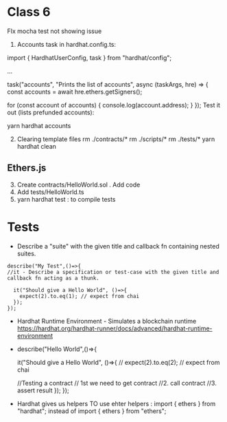 # Class 6
FIx mocha test not showing issue

1. Accounts task in hardhat.config.ts:

import { HardhatUserConfig, task } from "hardhat/config";

...

task("accounts", "Prints the list of accounts", async (taskArgs, hre) => {
  const accounts = await hre.ethers.getSigners();

  for (const account of accounts) {
    console.log(account.address);
  }
});
Test it out (lists prefunded accounts):

yarn hardhat accounts 

2. Clearing template files
rm ./contracts/*
rm ./scripts/*
rm ./tests/*
yarn hardhat clean
## Ethers.js


3. Create contracts/HelloWorld.sol . Add code
4. Add tests/HelloWorld.ts
5.  yarn hardhat test : to compile tests

# Tests
* Describe a "suite" with the given title and callback fn containing nested suites.
```
describe("My Test",()=>{
//it - Describe a specification or test-case with the given title and callback fn acting as a thunk.

  it("Should give a Hello World", ()=>{
    expect(2).to.eq(1); // expect from chai
  });
});
``` 
* Hardhat Runtime Environment  - Simulates a blockchain runtime
https://hardhat.org/hardhat-runner/docs/advanced/hardhat-runtime-environment

* describe("Hello World",()=>{

    it("Should give a Hello World", ()=>{
    //   expect(2).to.eq(2); // expect from chai

    //Testing a contract
    // 1st we need to get contract
    //2. call contract
    //3. assert result 
    });
  });
* Hardhat gives us helpers
TO use ehter helpers :
import { ethers } from "hardhat";
instead of 
import { ethers } from "ethers";

